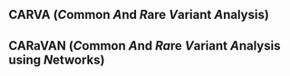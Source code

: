 ## CARVA (*C*ommon *A*nd *R*are *V*ariant *A*nalysis)
## CARaVAN (*C*ommon *A*nd *Ra*re *V*ariant *A*nalysis using *N*etworks)

